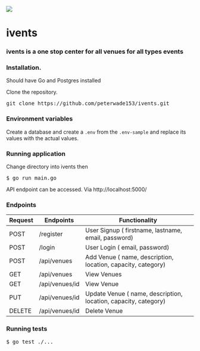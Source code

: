 ![](https://github.com/peterwade153/ivents/workflows/Go/badge.svg)
# ivents

### ivents is a one stop center for all venues for all types events

### Installation.
Should have Go and Postgres installed

Clone the repository.
<pre>
git clone https://github.com/peterwade153/ivents.git
</pre>

### Environment variables
Create a database and create a `.env` from the `.env-sample` and replace its values with the actual values.

### Running application
Change directory into ivents then
<pre>
$ go run main.go
</pre>

API endpoint can be accessed. Via http://localhost:5000/

### Endpoints

Request |       Endpoints                 |       Functionality
--------|---------------------------------|--------------------------------
POST    |  /register                      |   User Signup   ( firstname, lastname, email, password)
POST    |  /login                         |   User Login    ( email, password)
POST    |  /api/venues                    |   Add Venue     ( name, description, location, capacity, category)
GET     |  /api/venues                    |   View Venues
GET     |  /api/venues/id                 |   View Venue
PUT     |  /api/venues/id                 |   Update Venue  ( name, description, location, capacity, category)
DELETE  |  /api/venues/id                 |   Delete Venue

### Running tests
<pre>
$ go test ./...
</pre>